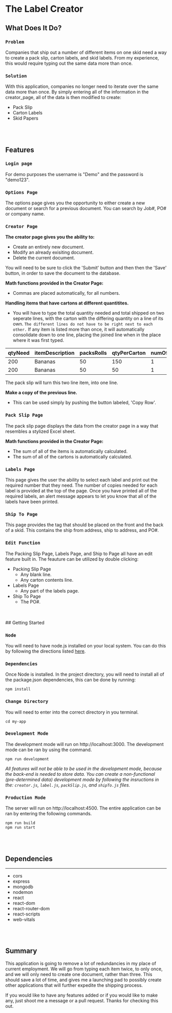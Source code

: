 # The Label Creator

## What Does It Do?

### ``Problem``
  Companies that ship out a number of different items on one skid need a way to create a pack slip, carton labels, and skid labels.  From my experience, this would require typing out the same data more than once.

### ``Solution``
  With this application, companies no longer need to iterate over the same data more than once.  By simply entering all of the information in the creator_page, all of the data is then modified to create:
* Pack Slip
* Carton Labels
* Skid Papers
<br/>
<br/>

## Features
### ``Login page``
For demo purposes the username is "Demo" and the password is "demo123".

### ``Options Page``
The options page gives you the opportunity to either create a new document or search for a previous document.  You can search by Job#, PO# or company name.

### ``Creator Page``
**The creator page gives you the ability to:**
* Create an entirely new document.
* Modify an already exisiting document.
* Delete the current document.

You will need to be sure to click the 'Submit' button and then then the 'Save' button, in order to save the document to the database.

**Math functions provided in the Creator Page:**
* Commas are placed automatically, for all numbers.

**Handling items that have cartons at different quantitites.**
* You will have to type the total quantity needed and total shipped on two seperate lines, with the carton with the differing quantity on a line of its own.  ``The different lines do not have to be right next to each other.``  If any item is listed more than once, it will automatically consolidate down to one line, placing the joined line when in the place where it was first typed.

| qtyNeed   | itemDescription   | packsRolls  | qtyPerCarton  | numOfCartons  | qtyShipped  |
| --------  | ---------------   | ----------  | ------------  | ------------  | ----------  |
| 200       | Bananas           | 50          | 150           | 1             | 200         |
| 200       | Bananas           | 50          | 50            | 1             | 200         |

The pack slip will turn this two line item, into one line.

**Make a copy of the previous line.**
* This can be used simply by pushing the button labeled, 'Copy Row'.

### ``Pack Slip Page``
The pack slip page displays the data from the creator page in a way that resembles a stylized Excel sheet.

**Math functions provided in the Creator Page:**
* The sum of all of the items is automatically calculated.
* The sum of all of the cartons is automatically calculated.

### ``Labels Page``
This page gives the user the ability to select each label and print out the required number that they need.  The number of copies needed for each label is provided at the top of the page.  Once you have printed all of the required labels, an alert message appears to let you know that all of the labels have been printed.

### ``Ship To Page``
This page provides the tag that should be placed on the front and the back of a skid.  This contains the ship from address, ship to address, and PO#.

### ``Edit Function``
The Packing Slip Page, Labels Page, and Ship to Page all have an edit feature built in.  The feauture can be utilized by double clicking:
* Packing Slip Page
  * Any blank line.
  * Any carton contents line.
* Labels Page
  * Any part of the labels page.
* Ship To Page
  * The PO#.
<br/>
<br/>
## Getting Started

### ``Node``
You will need to have node.js installed on your local system.  You can do this by following the directions listed [here](https://nodejs.org/en/). 

### ``Dependencies``
Once Node is installed. In the project directory, you will need to  install all of the package.json dependencies, this can be done by running:

    
    npm install

### ``Change Directory``
You will need to enter into the correct directory in you terminal.

    cd my-app
    

### ``Development Mode``

The development mode will run on http://localhost:3000. The development mode can be ran by using the command.

    
    npm run development
    
*All features will not be able to be used in the development       mode, because the back-end is needed to store data.  You can create a non-functional (pre-determined data) development mode by following the insructions in the: `creator.js`, `label.js`, `packSlip.js`, and `shipTo.js` files.*

### ``Production Mode``
The server will run on http://localhost:4500. The entire application can be ran by entering the following commands. 

    npm run build
    npm run start
<br/>
<br/>
    
## Dependencies
<hr/>

* cors
* express
* mongodb
* nodemon
* react
* react-dom
* react-router-dom
* react-scripts
* web-vitals
<br/>
<br/>

## Summary
This application is going to remove a lot of redundancies in my place of current employment.  We will go from typing each item twice, to only once, and we will only need to create one document, rather than three.  This should save a lot of time, and gives me a launching pad to possibly create other applications that will further expedite the shipping process.  

If you would like to have any features added or if you would like to make any, just shoot me a message or a pull request.  Thanks for checking this out.
